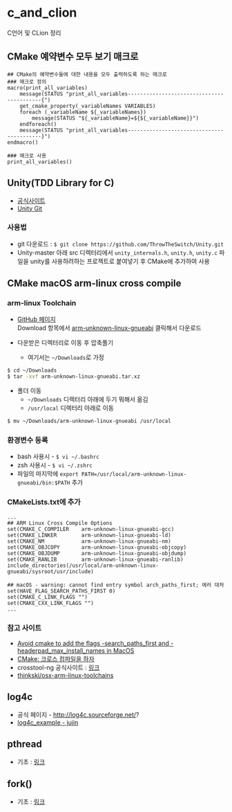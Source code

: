 # c_and_clion
C언어 및 CLion 정리

## CMake 예약변수 모두 보기 매크로
```text
## CMake의 예약변수들에 대한 내용을 모두 출력하도록 하는 매크로
### 매크로 정의
macro(print_all_variables)
    message(STATUS "print_all_variables------------------------------------------{")
    get_cmake_property(_variableNames VARIABLES)
    foreach (_variableName ${_variableNames})
        message(STATUS "${_variableName}=${${_variableName}}")
    endforeach()
    message(STATUS "print_all_variables------------------------------------------}")
endmacro()

### 매크로 사용
print_all_variables()
```

## Unity(TDD Library for C)
* [공식사이트](http://www.throwtheswitch.org/)
* [Unity Git](https://github.com/ThrowTheSwitch/Unity)

### 사용법
* git 다운로드 : `$ git clone https://github.com/ThrowTheSwitch/Unity.git`
* Unity-master 아래 src 디렉터리에서 `unity_internals.h`, `unity.h`, `unity.c` 파일을 unity를 사용하려하는 프로젝트로 붙여넣기 후 CMake에 추가하여 사용

## CMake macOS arm-linux cross compile
### arm-linux Toolchain  
* [GitHub 페이지](https://github.com/thinkski/osx-arm-linux-toolchains)   
Download 항목에서 [arm-unknown-linux-gnueabi](https://github.com/thinkski/osx-arm-linux-toolchains/releases/download/8.3.0/arm-unknown-linux-gnueabi.tar.xz) 클릭해서 다운로드

* 다운받은 디렉터리로 이동 후 압축풀기
    - 여기서는 `~/Downloads`로 가정
```bash
$ cd ~/Downloads
$ tar -xvf arm-unknown-linux-gnueabi.tar.xz
```
* 폴더 이동
    - `~/Downloads` 디렉터리 아래에 두기 뭐해서 옮김 
    - `/usr/local` 디렉터리 아래로 이동
```bash
$ mv ~/Downloads/arm-unknown-linux-gnueabi /usr/local
```

### 환경변수 등록
* bash 사용시 - `$ vi ~/.bashrc`
* zsh 사용시 - `$ vi ~/.zshrc`
* 파일의 마지막에 `export PATH=/usr/local/arm-unknown-linux-gnueabi/bin:$PATH` 추가

### CMakeLists.txt에 추가
```text
...
## ARM Linux Cross Compile Options
set(CMAKE_C_COMPILER    arm-unknown-linux-gnueabi-gcc)
set(CMAKE_LINKER        arm-unknown-linux-gnueabi-ld)
set(CMAKE_NM            arm-unknown-linux-gnueabi-nm)
set(CMAKE_OBJCOPY       arm-unknown-linux-gnueabi-objcopy)
set(CMAKE_OBJDUMP       arm-unknown-linux-gnueabi-objdump)
set(CMAKE_RANLIB        arm-unknown-linux-gnueabi-ranlib)
include_directories(/usr/local/arm-unknown-linux-gnueabi/sysroot/usr/include)

## macOS - warning: cannot find entry symbol arch_paths_first; 에러 대처
set(HAVE_FLAG_SEARCH_PATHS_FIRST 0)
set(CMAKE_C_LINK_FLAGS "")
set(CMAKE_CXX_LINK_FLAGS "")
...
```
### 참고 사이트
* [Avoid cmake to add the flags -search_paths_first and -headerpad_max_install_names in MacOS](https://stackoverflow.com/questions/54482519/avoid-cmake-to-add-the-flags-search-paths-first-and-headerpad-max-install-name)
* [CMake: 크로스 컴파일을 하자](https://codecooking.tistory.com/81)
* crosstool-ng 공식사이트 : [링크](https://crosstool-ng.github.io/)
* [thinkski/osx-arm-linux-toolchains](https://github.com/thinkski/osx-arm-linux-toolchains)

## log4c
* 공식 페이지 - http://log4c.sourceforge.net/?
* [log4c_example - jujin](https://github.com/JuJin1324/log4c_example)

## pthread
* 기초 : [링크](https://bitsoul.tistory.com/156?category=683199)

## fork()
* 기초 : [링크](https://thdev.net/176)
